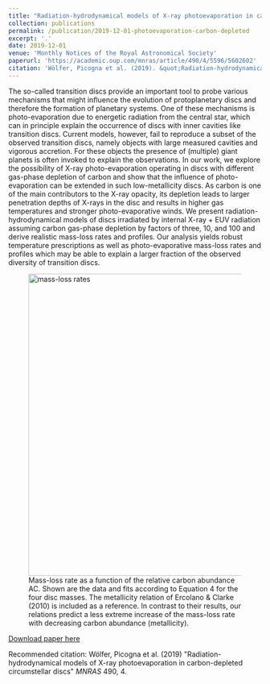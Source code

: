```yaml
---
title: "Radiation-hydrodynamical models of X-ray photoevaporation in carbon-depleted circumstellar discs "
collection: publications
permalink: /publication/2019-12-01-photoevaporation-carbon-depleted
excerpt: '.'
date: 2019-12-01
venue: 'Monthly Notices of the Royal Astronomical Society'
paperurl: 'https://academic.oup.com/mnras/article/490/4/5596/5602602'
citation: 'Wölfer, Picogna et al. (2019). &quot;Radiation-hydrodynamical models of X-ray photoevaporation in carbon-depleted circumstellar discs .&quot; <i>Monthly Notices of the Royal Astronomical Society</i>. 490, 4.'
---
```

The so-called transition discs provide an important tool to probe various mechanisms that might influence the evolution of protoplanetary discs and therefore the formation of planetary systems. One of these mechanisms is photo-evaporation due to energetic radiation from the central star, which can in principle explain the occurrence of discs with inner cavities like transition discs. Current models, however, fail to reproduce a subset of the observed transition discs, namely objects with large measured cavities and vigorous accretion. For these objects the presence of (multiple) giant planets is often invoked to explain the observations. In our work, we explore the possibility of X-ray photo-evaporation operating in discs with different gas-phase depletion of carbon and show that the influence of photo-evaporation can be extended in such low-metallicity discs. As carbon is one of the main contributors to the X-ray opacity, its depletion leads to larger penetration depths of X-rays in the disc and results in higher gas temperatures and stronger photo-evaporative winds. We present radiation-hydrodynamical models of discs irradiated by internal X-ray + EUV radiation assuming carbon gas-phase depletion by factors of three, 10, and 100 and derive realistic mass-loss rates and profiles. Our analysis yields robust temperature prescriptions as well as photo-evaporative mass-loss rates and profiles which may be able to explain a larger fraction of the observed diversity of transition discs. 

<figure>
  <img src="http://GiovanniPicogna.github.io/images/photoevaporation-carbon-depleted.png" alt="mass-loss rates" width="600"/>
  <figcaption>Mass-loss rate as a function of the relative carbon abundance AC. Shown are the data and fits according to Equation 4 for the four disc masses. The metallicity relation of Ercolano & Clarke (2010) is included as a reference. In contrast to their results, our relations predict a less extreme increase of the mass-loss rate with decreasing carbon abundance (metallicity).</figcaption>
</figure>

[Download paper here](http://GiovanniPicogna.github.io/files/photoevaporation-carbon-depleted.pdf)

Recommended citation: Wölfer, Picogna et al. (2019) "Radiation-hydrodynamical models of X-ray photoevaporation in carbon-depleted circumstellar discs" <i>MNRAS</i> 490, 4.